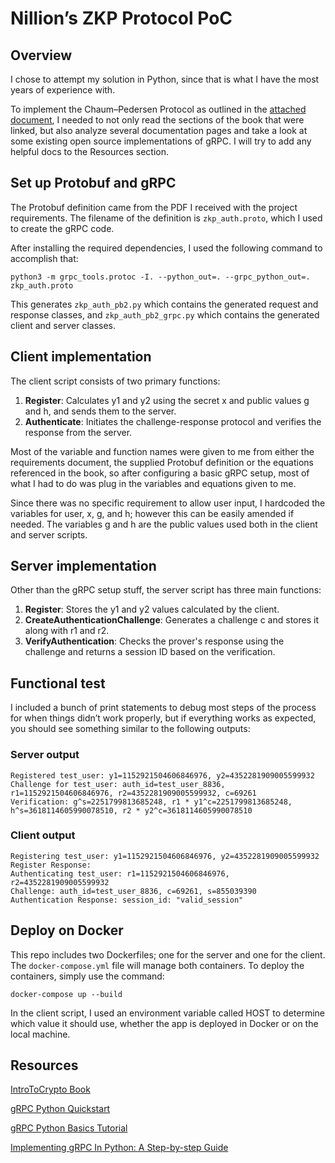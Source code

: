 # Nillion’s ZKP Protocol PoC
## Overview
I chose to attempt my solution in Python, since that is what I have the most years of experience with.

To implement the Chaum–Pedersen Protocol as outlined in the [attached document](https://github.com/Un1xG0d/Nillion-ZKP-Protocol-PoC/blob/master/Nillion_Technical_Test_V4.pdf), I needed to not only read the sections of the book that were linked, but also analyze several documentation pages and take a look at some existing open source implementations of gRPC. I will try to add any helpful docs to the Resources section.

## Set up Protobuf and gRPC
The Protobuf definition came from the PDF I received with the project requirements. The filename of the definition is `zkp_auth.proto`, which I used to create the gRPC code.

After installing the required dependencies, I used the following command to accomplish that:
```
python3 -m grpc_tools.protoc -I. --python_out=. --grpc_python_out=. zkp_auth.proto
```

This generates `zkp_auth_pb2.py` which contains the generated request and response classes, and `zkp_auth_pb2_grpc.py` which contains the generated client and server classes.

## Client implementation
The client script consists of two primary functions:
1. **Register**: Calculates y1 and y2 using the secret x and public values g and h, and sends them to the server.
2. **Authenticate**: Initiates the challenge-response protocol and verifies the response from the server.

Most of the variable and function names were given to me from either the requirements document, the supplied Protobuf definition or the equations referenced in the book, so after configuring a basic gRPC setup, most of what I had to do was plug in the variables and equations given to me.

Since there was no specific requirement to allow user input, I hardcoded the variables for user, x, g, and h; however this can be easily amended if needed. The variables g and h are the public values used both in the client and server scripts.

## Server implementation
Other than the gRPC setup stuff, the server script has three main functions:
1. **Register**: Stores the y1 and y2 values calculated by the client.
2. **CreateAuthenticationChallenge**: Generates a challenge c and stores it along with r1 and r2.
3. **VerifyAuthentication**: Checks the prover's response using the challenge and returns a session ID based on the verification.

## Functional test
I included a bunch of print statements to debug most steps of the process for when things didn’t work properly, but if everything works as expected, you should see something similar to the following outputs:
### Server output
```
Registered test_user: y1=1152921504606846976, y2=4352281909005599932
Challenge for test_user: auth_id=test_user_8836, r1=1152921504606846976, r2=4352281909005599932, c=69261
Verification: g^s=2251799813685248, r1 * y1^c=2251799813685248, h^s=3618114605990078510, r2 * y2^c=3618114605990078510
```

### Client output
```
Registering test_user: y1=1152921504606846976, y2=4352281909005599932
Register Response:
Authenticating test_user: r1=1152921504606846976, r2=4352281909005599932
Challenge: auth_id=test_user_8836, c=69261, s=855039390
Authentication Response: session_id: "valid_session"
```

## Deploy on Docker
This repo includes two Dockerfiles; one for the server and one for the client. The `docker-compose.yml` file will manage both containers. To deploy the containers, simply use the command:
```
docker-compose up --build
```

In the client script, I used an environment variable called HOST to determine which value it should use, whether the app is deployed in Docker or on the local machine.

## Resources
[IntroToCrypto Book](https://www.cs.umd.edu/~waa/414-F11/IntroToCrypto.pdf)

[gRPC Python Quickstart](https://grpc.io/docs/languages/python/quickstart/)

[gRPC Python Basics Tutorial](https://grpc.io/docs/languages/python/basics/)

[Implementing gRPC In Python: A Step-by-step Guide](https://www.velotio.com/engineering-blog/grpc-implementation-using-python)
